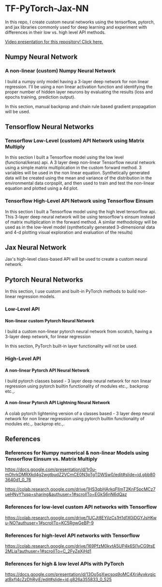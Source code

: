 # TF-PyTorch-Jax-NN

In this repo, I create custom neural networks using the tensorflow, pytorch, and jax libraries commonly used for deep learning and experiment with differences in their low vs. high level API methods.

[Video presentation for this repository! Click here.](https://www.youtube.com/watch?v=5fGcO6YSCgU)

## Numpy Neural Network
### A non-linear (custom) Numpy Neural Network
I build a numpy only model having a 3-layer deep network for non linear regression. I'll be using a non linear activation function and identifying the proper number of hidden layer neurons by evaluating the results (loss and epochs training, prediction output). 

In this section, manual backprop and chain rule based gradient propagation will be used.

## Tensorflow Neural Networks

### Tensorflow Low-Level (custom) API Network using Matrix Multiply
In this section I built a Tensorflow model using the low level (functional/keras) api. A 3 layer deep non-linear Tensorflow neural network using a simple matrix multiplication in the custom forward method. 3 variables will be used in the non linear equation. Synthetically generated data will be created using the mean and variance of the distribution in the environmental data corpsplit, and then used to train and test the non-linear equation and plotted using a 4d plot.

### Tensorflow High-Level API Network using Tensorflow Einsum
In this section I built a Tensorflow model using the high level tensorflow api. This 3-layer deep neural network will be using tensorflow's einsum instead of matrix multiplication in the forward method. A similar methodology will be used as in the low-level model (synthetically generated 3-dimensional data and 4-d plotting visual exploration and evaluation of the results)

## Jax Neural Network
Jax's high-level class-based API will be used to create a custom neural network.

## Pytorch Neural Networks
In this section, I use custom and built-in PyTorch methods to build non-linear regression models.

### Low-Level API
#### Non-linear custom Pytorch Neural Network
I build a custom non-linear pytorch neural network from scratch, having a 3-layer deep network, for linear regression 

In this section, PyTorch built-in layer functionality will not be used.

### High-Level API
#### A non-linear Pytorch API Neural Network
I build pytorch classes based - 3 layer deep neural network for non linear regression using pytorch builtin functionality of modules etc.,. backprop etc.,.


#### A non-linear Pytorch API Lightning Neural Network
A colab  pytorch lightening version of a classes based - 3 layer deep neural network for non linear regression using pytorch builtin functionality of modules etc.,. backprop etc.,.

## References

### References for Numpy numerical & non-linear Models using Tensorflow Einsum vs. Matrix Multiply

https://docs.google.com/presentation/d/1r0u-mOhrkDMRXkd4g2wgtbudZ2VCmCE0N3pTgTDWSw0/edit#slide=id.gbb803640d1_0_76 

https://colab.research.google.com/drive/1HS3qbHArkqFlImT2KnF5pcMCz7ueHNvY?usp=sharing&authuser=1#scrollTo=EGkS6nN6dQaz 

### References for low-level custom API networks with Tensorflow
https://colab.research.google.com/drive/1UCJt8EYjlzCs1H1d1X0iDGYJsHKwu-NO?authuser=1#scrollTo=KC5RgwGeBP-9

### References for high-level API networks with Tensorflow

https://colab.research.google.com/drive/169PfzM0kvtA5UP4k6Sl1yCG9tsE2MLia?authuser=1#scrollTo=C_2FyZeXjHd1

### References for high & low level APIs with PyTorch 
https://docs.google.com/presentation/d/13Oo5gXwcsoq9oMC4XriAyxkvgicatBxfI4cZzDhRyiE/edit#slide=id.g826a355833_0_525

